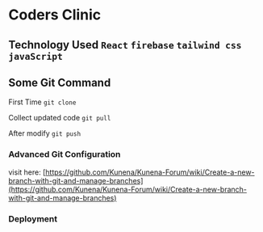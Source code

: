 # Coders Clinic

## Technology Used `React` `firebase` `tailwind css` `javaScript`



## Some Git Command
First Time `git clone` 

Collect updated code  `git pull` 

After modify  `git push` 

### Advanced Git Configuration
visit here: [https://github.com/Kunena/Kunena-Forum/wiki/Create-a-new-branch-with-git-and-manage-branches](https://github.com/Kunena/Kunena-Forum/wiki/Create-a-new-branch-with-git-and-manage-branches)


### Deployment



